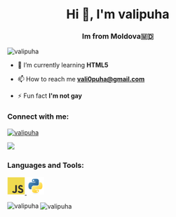 <h1 align="center">Hi 👋, I'm valipuha</h1>
<h3 align="center">Im from Moldova🇲🇩</h3>

<p align="left"> <img src="https://komarev.com/ghpvc/?username=valipuha&label=Profile%20views&color=0e75b6&style=flat" alt="valipuha" /> </p>

- 🌱 I’m currently learning **HTML5**

- 📫 How to reach me **vali0puha@gmail.com**

- ⚡ Fun fact **I'm not gay**

<h3 align="left">Connect with me:</h3>
<p align="left">
<a href="https://instagram.com/valipuha" target="blank"><img align="center" src="https://raw.githubusercontent.com/rahuldkjain/github-profile-readme-generator/master/src/images/icons/Social/instagram.svg" alt="valipuha" height="30" width="40" /></a>
</p>

<img src="https://discord.c99.nl/widget/theme-4/435686192214704129.png">

<h3 align="left">Languages and Tools:</h3>
<p align="left"> <a href="https://developer.mozilla.org/en-US/docs/Web/JavaScript" target="_blank"> <img src="https://raw.githubusercontent.com/devicons/devicon/master/icons/javascript/javascript-original.svg" alt="javascript" width="40" height="40"/> </a> <a href="https://www.python.org" target="_blank"> <img src="https://raw.githubusercontent.com/devicons/devicon/master/icons/python/python-original.svg" alt="python" width="40" height="40"/> </a> </p>

<p><img align="left" src="https://github-readme-stats.vercel.app/api/top-langs?username=valipuha&show_icons=true&locale=en&layout=compact" alt="valipuha" /></p>

<p>&nbsp;<img align="center" src="https://github-readme-stats.vercel.app/api?username=valipuha&show_icons=true&locale=en" alt="valipuha" /></p>
